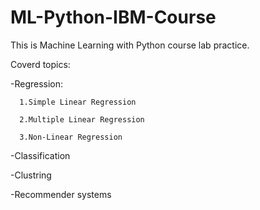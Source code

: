 # ML-Python-IBM-Course
This is Machine Learning with Python course lab practice.


Coverd topics:

  -Regression:
  
      1.Simple Linear Regression
      
      2.Multiple Linear Regression
      
      3.Non-Linear Regression
      
  -Classification
  
  -Clustring
  
  -Recommender systems
